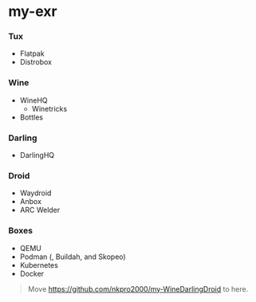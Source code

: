 # my-exr

### Tux
* Flatpak
* Distrobox

### Wine
* WineHQ
  * Winetricks
* Bottles

### Darling
* DarlingHQ

### Droid
* Waydroid
* Anbox
* ARC Welder

### Boxes
* QEMU
* Podman (, Buildah, and Skopeo)
* Kubernetes
* Docker


> Move https://github.com/nkpro2000/my-WineDarlingDroid to here.
